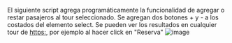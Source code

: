 El siguiente script agrega programáticamente la funcionalidad de agregar o restar pasajeros al tour seleccionado. Se agregan dos botones + y - a los costados del elemento select. Se pueden ver los resultados en cualquier tour de [https:](https://calafate.tours/), por ejemplo al hacer click en "Reserva" ![image](https://github.com/user-attachments/assets/52052151-dfda-4a53-b95d-81b5080c3427)
